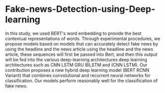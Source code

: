# Fake-news-Detection-using-Deep-learning
In this study, we used BERT's word embedding to provide the best contextual representations of words. 
Through experimental procedures, we propose models based on models that can accurately detect fake news by using the headline and the news article 
using the headline and the news article, these sequences will first be passed into Bert, and then this output will be fed into the various deep-learning architectures 
deep learning architectures such as CNN LSTM GRU BILSTM and (CNN LSTM). Our contribution proposes a new hybrid deep learning model (BERT RCNN Variant) that combines convolutional and recurrent neural networks for 
classification. Our models perform reasonably well for the classification of fake news.
